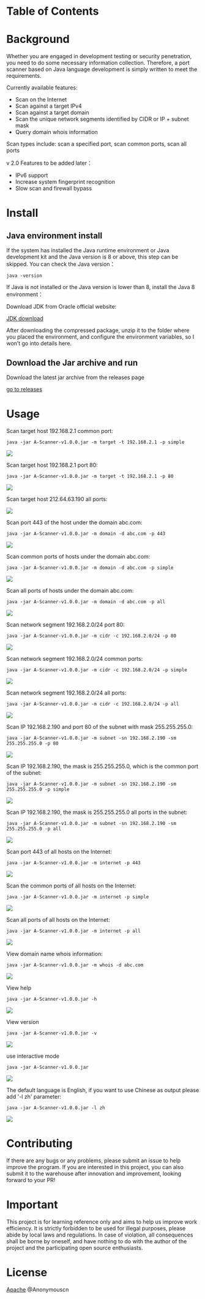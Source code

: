 
# Table of Contents

# Background

<p>Whether you are engaged in development testing or security penetration, you need to do some necessary information collection. Therefore, a port scanner based on Java language development is simply written to meet the requirements.</p>
<p>Currently available features: </p>

* Scan on the Internet
* Scan against a target IPv4
* Scan against a target domain
* Scan the unique network segments identified by CIDR or IP + subnet mask
* Query domain whois information

<p>Scan types include: scan a specified port, scan common ports, scan all ports</p>

<p>v 2.0 Features to be added later：</p>

* IPv6 support
* Increase system fingerprint recognition
* Slow scan and firewall bypass

# Install

## Java environment install
<p>If the system has installed the Java runtime environment or Java development kit and the Java version is 8 or above, this step can be skipped. You can check the Java version：</p>

```shell
java -version
```

<p>If Java is not installed or the Java version is lower than 8, install the Java 8 environment：</p>
<p>Download JDK from Oracle official website:</p>

[JDK download](https://www.oracle.com/java/technologies/downloads/)

<p>After downloading the compressed package, unzip it to the folder where you placed the environment, and configure the environment variables, so I won’t go into details here.</p>


## Download the Jar archive and run

Download the latest jar archive from the releases page

[go to releases](https://github.com/Anonymouscn/A-Scanner/releases)

# Usage

<p>Scan target host 192.168.2.1 common port: </p>

```shell
java -jar A-Scanner-v1.0.0.jar -m target -t 192.168.2.1 -p simple
```

![](.github/img/scan-simple-target.png)

<p>Scan target host 192.168.2.1 port 80: </p>

```shell
java -jar A-Scanner-v1.0.0.jar -m target -t 192.168.2.1 -p 80
```

![](.github/img/scan-80-target.png)

<p>Scan target host 212.64.63.190 all ports: </p>

![](.github/img/scan-all-target.png)

<p>Scan port 443 of the host under the domain abc.com: </p>

```shell
java -jar A-Scanner-v1.0.0.jar -m domain -d abc.com -p 443
```

![](.github/img/scan-443-domain.png)

<p>Scan common ports of hosts under the domain abc.com: </p>

```shell
java -jar A-Scanner-v1.0.0.jar -m domain -d abc.com -p simple
```

![](.github/img/scan-simple-domain.png)

<p>Scan all ports of hosts under the domain abc.com: </p>

```shell
java -jar A-Scanner-v1.0.0.jar -m domain -d abc.com -p all
```

![](.github/img/scan-all-domain.png)

<p>Scan network segment 192.168.2.0/24 port 80: </p>

```shell
java -jar A-Scanner-v1.0.0.jar -m cidr -c 192.168.2.0/24 -p 80
```

![](.github/img/scan-80-cidr.png)

<p>Scan network segment 192.168.2.0/24 common ports: </p>

```shell
java -jar A-Scanner-v1.0.0.jar -m cidr -c 192.168.2.0/24 -p simple
```

![](.github/img/scan-simple-cidr.png)

<p>Scan network segment 192.168.2.0/24 all ports: </p>

```shell
java -jar A-Scanner-v1.0.0.jar -m cidr -c 192.168.2.0/24 -p all
```

![](.github/img/scan-all-cidr.png)

<p>Scan IP 192.168.2.190 and port 80 of the subnet with mask 255.255.255.0: </p>

```shell
java -jar A-Scanner-v1.0.0.jar -m subnet -sn 192.168.2.190 -sm 255.255.255.0 -p 80
```

![](.github/img/scan-80-subnet.png)

<p>Scan IP 192.168.2.190, the mask is 255.255.255.0, which is the common port of the subnet: </p>

```shell
java -jar A-Scanner-v1.0.0.jar -m subnet -sn 192.168.2.190 -sm 255.255.255.0 -p simple
```

![](.github/img/scan-simple-subnet.png)

<p>Scan IP 192.168.2.190, the mask is 255.255.255.0 all ports in the subnet: </p>

```shell
java -jar A-Scanner-v1.0.0.jar -m subnet -sn 192.168.2.190 -sm 255.255.255.0 -p all
```

![](.github/img/scan-all-subnet.png)

<p>Scan port 443 of all hosts on the Internet: </p>

```shell
java -jar A-Scanner-v1.0.0.jar -m internet -p 443
```

![](.github/img/scan-443-internet.png)

<p>Scan the common ports of all hosts on the Internet: </p>

```shell
java -jar A-Scanner-v1.0.0.jar -m internet -p simple
```

![](.github/img/scan-simple-internet.png)

<p>Scan all ports of all hosts on the Internet: </p>

```shell
java -jar A-Scanner-v1.0.0.jar -m internet -p all
```

![](.github/img/scan-all-internet.png)

<p>View domain name whois information: </p>

```shell
java -jar A-Scanner-v1.0.0.jar -m whois -d abc.com
```

![](.github/img/scan-domain-whois.png)

<p>View help</p>

```shell
java -jar A-Scanner-v1.0.0.jar -h
```

![](.github/img/get-help.png)

<p>View version</p>

```shell
java -jar A-Scanner-v1.0.0.jar -v
```

![](.github/img/get-version.png)

<p>use interactive mode</p>

```shell
java -jar A-Scanner-v1.0.0.jar
```

![](.github/img/interact-mode.png)

<p>The default language is English, if you want to use Chinese as output please add '-l zh' parameter: </p>

```shell
java -jar A-Scanner-v1.0.0.jar -l zh
```

![](.github/img/lang-zh.png)

# Contributing

<p>If there are any bugs or any problems, please submit an issue to help improve the program. If you are interested in this project, you can also submit it to the warehouse after innovation and improvement, looking forward to your PR!</p>

# Important

<p>This project is for learning reference only and aims to help us improve work efficiency. It is strictly forbidden to be used for illegal purposes, please abide by local laws and regulations. In case of violation, all consequences shall be borne by oneself, and have nothing to do with the author of the project and the participating open source enthusiasts.</p>

# License

[Apache](http://www.apache.org/licenses/LICENSE-2.0) @Anonymouscn
